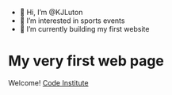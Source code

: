 - 👋 Hi, I’m @KJLuton
- 👀 I’m interested in sports events
- 🌱 I’m currently building my first website

<!---
KJLuton/KJLuton is a ✨ special ✨ repository because its `README.md` (this file) appears on your GitHub profile.
You can click the Preview link to take a look at your changes.
--->

# My very first web page

Welcome! [Code Institute](https://codeinstitute.net)




